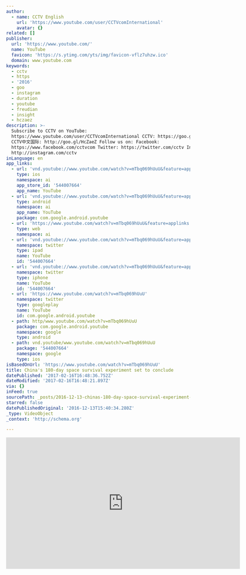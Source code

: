 ```yaml
---
author:
  - name: CCTV English
    url: 'https://www.youtube.com/user/CCTVcomInternational'
    avatar: {}
related: []
publisher:
  url: 'https://www.youtube.com/'
  name: YouTube
  favicon: 'https://s.ytimg.com/yts/img/favicon-vflz7uhzw.ico'
  domain: www.youtube.com
keywords:
  - cctv
  - https
  - '2016'
  - goo
  - instagram
  - duration
  - youtube
  - freudian
  - insight
  - hczaez
description: >-
  Subscribe to CCTV on YouTube:
  https://www.youtube.com/user/CCTVcomInternational CCTV: https://goo.gl/gYT8W8
  CCTV中文国际: http://goo.gl/HcZaeZ Follow us on: Facebook:
  https://www.facebook.com/cctvcom Twitter: https://twitter.com/cctv Instagram:
  http://instagram.com/cctv
inLanguage: en
app_links:
  - url: 'vnd.youtube://www.youtube.com/watch?v=mTbq069hUuU&feature=applinks'
    type: ios
    namespace: ai
    app_store_id: '544007664'
    app_name: YouTube
  - url: 'vnd.youtube://www.youtube.com/watch?v=mTbq069hUuU&feature=applinks'
    type: android
    namespace: ai
    app_name: YouTube
    package: com.google.android.youtube
  - url: 'https://www.youtube.com/watch?v=mTbq069hUuU&feature=applinks'
    type: web
    namespace: ai
  - url: 'vnd.youtube://www.youtube.com/watch?v=mTbq069hUuU&feature=applinks'
    namespace: twitter
    type: ipad
    name: YouTube
    id: '544007664'
  - url: 'vnd.youtube://www.youtube.com/watch?v=mTbq069hUuU&feature=applinks'
    namespace: twitter
    type: iphone
    name: YouTube
    id: '544007664'
  - url: 'https://www.youtube.com/watch?v=mTbq069hUuU'
    namespace: twitter
    type: googleplay
    name: YouTube
    id: com.google.android.youtube
  - path: http/www.youtube.com/watch?v=mTbq069hUuU
    package: com.google.android.youtube
    namespace: google
    type: android
  - path: vnd.youtube/www.youtube.com/watch?v=mTbq069hUuU
    package: '544007664'
    namespace: google
    type: ios
isBasedOnUrl: 'https://www.youtube.com/watch?v=mTbq069hUuU'
title: China's 180-day space survival experiment set to conclude
datePublished: '2017-02-16T16:48:36.752Z'
dateModified: '2017-02-16T16:48:21.897Z'
via: {}
inFeed: true
sourcePath: _posts/2016-12-13-chinas-180-day-space-survival-experiment-set-to-conclude.md
starred: false
datePublishedOriginal: '2016-12-13T15:40:34.280Z'
_type: VideoObject
_context: 'http://schema.org'

---
```

<iframe src="https://cdn.embedly.com/widgets/media.html?src=https%3A%2F%2Fwww.youtube.com%2Fembed%2FmTbq069hUuU%3Ffeature%3Doembed&amp;url=http%3A%2F%2Fwww.youtube.com%2Fwatch%3Fv%3DmTbq069hUuU&amp;image=https%3A%2F%2Fi.ytimg.com%2Fvi%2FmTbq069hUuU%2Fhqdefault.jpg&amp;key=b7d04c9b404c499eba89ee7072e1c4f7&amp;type=text%2Fhtml&amp;schema=youtube" width="640" height="360" scrolling="no" frameborder="0" allowfullscreen="" style=""></iframe>